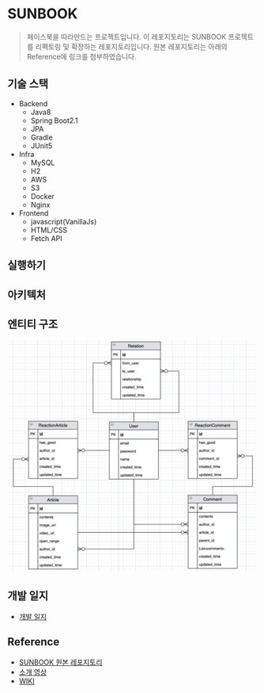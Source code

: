 # SUNBOOK
> 페이스북을 따라만드는 프로젝트입니다.
> 이 레포지토리는 SUNBOOK 프로젝트를 리펙토링 및 확장하는 레포지토리입니다.
> 원본 레포지토리는 아래의 Reference에 링크를 첨부하였습니다.  


## 기술 스택
- Backend
    - Java8
    - Spring Boot2.1
    - JPA
    - Gradle
    - JUnit5
- Infra
    - MySQL
    - H2
    - AWS
    - S3
    - Docker
    - Nginx
- Frontend
    - javascript(VanillaJs)
    - HTML/CSS
    - Fetch API
    
    
## 실행하기


## 아키텍처


## 엔티티 구조

![erd](./images/erd.png)


## 개발 일지
- [개발 일지](https://www.notion.so/69767bf2f8a64ae0961d560007685ca6?v=11a7699b0b424b8b890a1545af7be616)


## Reference
- [SUNBOOK 원본 레포지토리](https://github.com/1-sunshine/miniprojects-2019)
- [소개 영상](https://youtu.be/Arb29ai26GU)
- [WIKI](https://github.com/1-sunshine/miniprojects-2019/wiki)